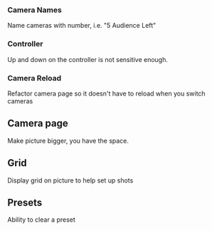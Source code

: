 ### Camera Names
Name cameras with number, i.e. "5 Audience Left"

### Controller
Up and down on the controller is not sensitive enough.

### Camera Reload
Refactor camera page so it doesn't have to reload when you switch cameras

## Camera page
Make picture bigger, you have the space.

## Grid
Display grid on picture to help set up shots

## Presets
Ability to clear a preset